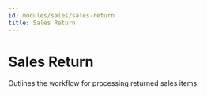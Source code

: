```yaml
---
id: modules/sales/sales-return
title: Sales Return
---
```

# Sales Return

Outlines the workflow for processing returned sales items.